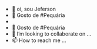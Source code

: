 - 👋 oi, sou Jeferson
- 👀  Gosto de #Pequária 
-
- 🌱 Gosto de #Pequária
- 💞️ I’m looking to collaborate on ...
- 📫 How to reach me ...

<!---
jeff-vini212/jeff-vini212 is a ✨ special ✨ repository because its `README.md` (this file) appears on your GitHub profile.
You can click the Preview link to take a look at your changes.
--->
